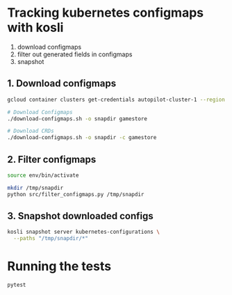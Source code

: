 


# Tracking kubernetes configmaps with kosli


1. download configmaps
2. filter out generated fields in configmaps
3. snapshot 

## 1. Download configmaps

```bash
gcloud container clusters get-credentials autopilot-cluster-1 --region us-central1 --project test-kubernetes-environment

# Download Configmaps
./download-configmaps.sh -o snapdir gamestore

# Download CRDs
./download-configmaps.sh -o snapdir -c gamestore
```

## 2. Filter configmaps

```bash
source env/bin/activate

mkdir /tmp/snapdir
python src/filter_configmaps.py /tmp/snapdir

```


## 3. Snapshot downloaded configs

```bash
kosli snapshot server kubernetes-configurations \
  --paths "/tmp/snapdir/*"
```


# Running the tests

```bash
pytest
```